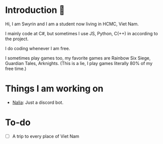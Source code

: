 # Introduction 👋
Hi, I am Swyrin and I am a student now living in HCMC, Viet Nam.

I mainly code at C#, but sometimes I use JS, Python, C(++) in according to the project.

I do coding whenever I am free.

I sometimes play games too, my favorite games are Rainbow Six Siege, Guardian Tales, Arknights. (This is a lie, I play games literally 80% of my free time.)

# Things I am working on
- [Nalia](https://github.com/Swyreee/Nalia): Just a discord bot.

# To-do
- [ ] A trip to every place of Viet Nam
